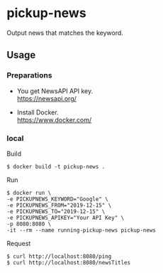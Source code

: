 # pickup-news
Output news that matches the keyword.

## Usage
### Preparations
- You get NewsAPI API key.  
https://newsapi.org/

- Install Docker.  
https://www.docker.com/

### local
Build
```
$ docker build -t pickup-news .
```

Run
```
$ docker run \
-e PICKUPNEWS_KEYWORD="Google" \
-e PICKUPNEWS_FROM="2019-12-15" \
-e PICKUPNEWS_TO="2019-12-15" \
-e PICKUPNEWS_APIKEY="Your API Key" \
-p 8080:8080 \
-it --rm --name running-pickup-news pickup-news
```

Request
```
$ curl http://localhost:8080/ping
$ curl http://localhost:8080/newsTitles
```


